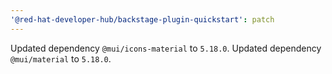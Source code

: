 ```yaml
---
'@red-hat-developer-hub/backstage-plugin-quickstart': patch
---
```


Updated dependency `@mui/icons-material` to `5.18.0`.
Updated dependency `@mui/material` to `5.18.0`.

